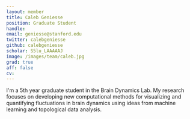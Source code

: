 ```yaml
---
layout: member
title: Caleb Geniesse
position: Graduate Student
handle: 
email: geniesse@stanford.edu
twitter: calebgeniesse
github: calebgeniesse
scholar: S5lu_LAAAAAJ
image: /images/team/caleb.jpg
grad: true
aff: false
cv: 
---
```


I'm a 5th year graduate student in the Brain Dynamics Lab. My research focuses on developing new computational methods for visualizing and quantifying fluctuations in brain dynamics using ideas from machine learning and topological data analysis.